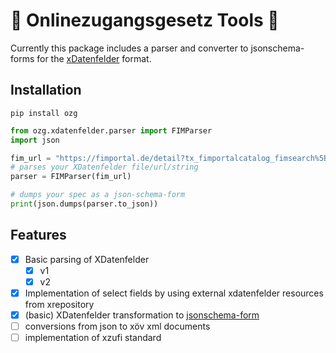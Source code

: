 # 🥔 Onlinezugangsgesetz Tools 🥔 

Currently this package includes a parser and converter to jsonschema-forms for the [xDatenfelder](https://www.xrepository.de/api/xrepository/urn:xoev-de:fim:standard:xdatenfelder_2.0:dokument:XDatenfelder_Spezifikation) format.

## Installation
 
```
pip install ozg
```

```python
from ozg.xdatenfelder.parser import FIMParser
import json

fim_url = "https://fimportal.de/detail?tx_fimportalcatalog_fimsearch%5Baction%5D=download&tx_fimportalcatalog_fimsearch%5Bcontroller%5D=CatalogEntry&tx_fimportalcatalog_fimsearch%5BdocumentIndex%5D=1&tx_fimportalcatalog_fimsearch%5Bid%5D=DS00000123&cHash=0760c920aa906ab17ecef77281781f09"
# parses your XDatenfelder file/url/string
parser = FIMParser(fim_url)

# dumps your spec as a json-schema-form
print(json.dumps(parser.to_json))


```

## Features
- [x] Basic parsing of XDatenfelder
  - [X] v1
  - [X] v2
- [X] Implementation of select fields by using external xdatenfelder resources from xrepository
- [X] (basic) XDatenfelder transformation to [jsonschema-form](https://react-jsonschema-form.readthedocs.io/)
- [ ] conversions from json to xöv xml documents
- [ ] implementation of xzufi standard
